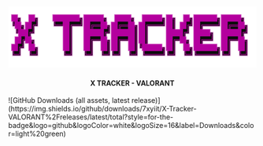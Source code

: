 <p align="center">
    <a href="https://github.com/7xyiit/X-Tracker-VALORANT/">
        <img src="assets/header.png" alt="Logo" width="533" height="125">
    </a>
<h4 align="center"> X TRACKER - VALORANT</h4>
![GitHub Downloads (all assets, latest release)](https://img.shields.io/github/downloads/7xyiit/X-Tracker-VALORANT%2Freleases/latest/total?style=for-the-badge&logo=github&logoColor=white&logoSize=16&label=Downloads&color=light%20green)

